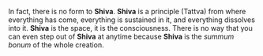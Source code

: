 In fact, there is no form to **Shiva**. **Shiva** is a principle (Tattva) from where everything has come, everything is sustained in it, and everything dissolves into it. **Shiva** is the space, it is the consciousness. There is no way that you can even step out of **Shiva** at anytime because **Shiva** is the *summum bonum* of the whole creation.